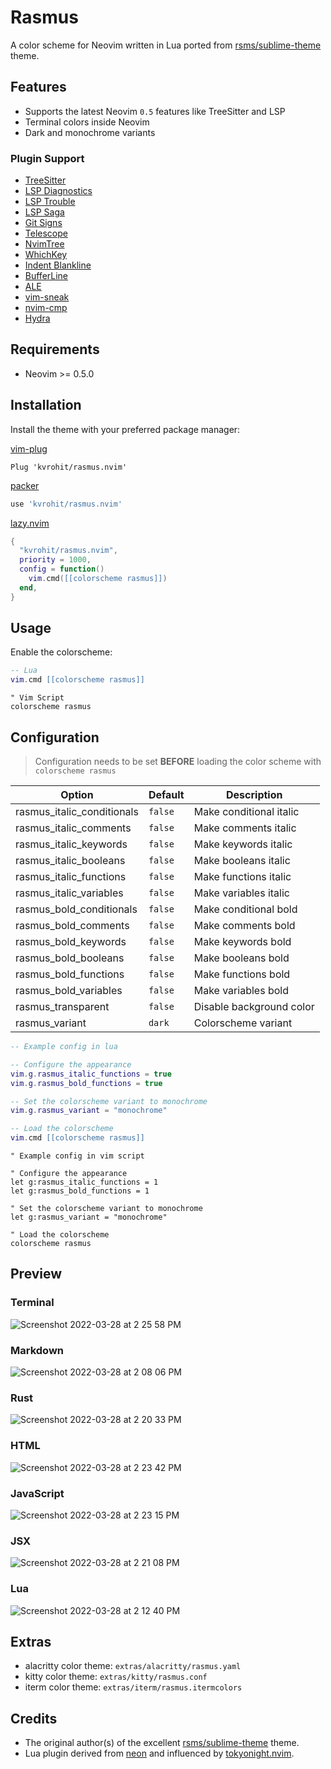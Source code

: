 # Rasmus

A color scheme for Neovim written in Lua ported from [rsms/sublime-theme](https://github.com/rsms/sublime-theme) theme.

## Features

- Supports the latest Neovim `0.5` features like TreeSitter and LSP
- Terminal colors inside Neovim
- Dark and monochrome variants

### Plugin Support

- [TreeSitter](https://github.com/nvim-treesitter/nvim-treesitter)
- [LSP Diagnostics](https://neovim.io/doc/user/lsp.html)
- [LSP Trouble](https://github.com/folke/lsp-trouble.nvim)
- [LSP Saga](https://github.com/glepnir/lspsaga.nvim)
- [Git Signs](https://github.com/lewis6991/gitsigns.nvim)
- [Telescope](https://github.com/nvim-telescope/telescope.nvim)
- [NvimTree](https://github.com/kyazdani42/nvim-tree.lua)
- [WhichKey](https://github.com/liuchengxu/vim-which-key)
- [Indent Blankline](https://github.com/lukas-reineke/indent-blankline.nvim)
- [BufferLine](https://github.com/akinsho/nvim-bufferline.lua)
- [ALE](https://github.com/dense-analysis/ale)
- [vim-sneak](https://github.com/justinmk/vim-sneak)
- [nvim-cmp](https://github.com/hrsh7th/nvim-cmp)
- [Hydra](https://github.com/anuvyklack/hydra.nvim)

## Requirements

- Neovim >= 0.5.0

## Installation

Install the theme with your preferred package manager:

[vim-plug](https://github.com/junegunn/vim-plug)

```vim
Plug 'kvrohit/rasmus.nvim'
```

[packer](https://github.com/wbthomason/packer.nvim)

```lua
use 'kvrohit/rasmus.nvim'
```

[lazy.nvim](https://github.com/folke/lazy.nvim)

```lua
{
  "kvrohit/rasmus.nvim",
  priority = 1000,
  config = function()
    vim.cmd([[colorscheme rasmus]])
  end,
}
```

## Usage

Enable the colorscheme:

```lua
-- Lua
vim.cmd [[colorscheme rasmus]]
```

```vim
" Vim Script
colorscheme rasmus
```

## Configuration

> Configuration needs to be set **BEFORE** loading the color scheme with `colorscheme rasmus`

| Option                      | Default | Description              |
| -----------------------     | ------- | ------------------------ |
| rasmus_italic_conditionals  | `false` | Make conditional italic  |
| rasmus_italic_comments      | `false` | Make comments italic     |
| rasmus_italic_keywords      | `false` | Make keywords italic     |
| rasmus_italic_booleans      | `false` | Make booleans italic     |
| rasmus_italic_functions     | `false` | Make functions italic    |
| rasmus_italic_variables     | `false` | Make variables italic    |
| rasmus_bold_conditionals    | `false` | Make conditional bold    |
| rasmus_bold_comments        | `false` | Make comments bold       |
| rasmus_bold_keywords        | `false` | Make keywords bold       |
| rasmus_bold_booleans        | `false` | Make booleans bold       |
| rasmus_bold_functions       | `false` | Make functions bold      |
| rasmus_bold_variables       | `false` | Make variables bold      |
| rasmus_transparent          | `false` | Disable background color |
| rasmus_variant              | `dark`  | Colorscheme variant      |

```lua
-- Example config in lua

-- Configure the appearance
vim.g.rasmus_italic_functions = true
vim.g.rasmus_bold_functions = true

-- Set the colorscheme variant to monochrome
vim.g.rasmus_variant = "monochrome"

-- Load the colorscheme
vim.cmd [[colorscheme rasmus]]
```

```vim
" Example config in vim script

" Configure the appearance
let g:rasmus_italic_functions = 1
let g:rasmus_bold_functions = 1

" Set the colorscheme variant to monochrome
let g:rasmus_variant = "monochrome"

" Load the colorscheme
colorscheme rasmus
```

## Preview

### Terminal
![Screenshot 2022-03-28 at 2 25 58 PM](https://user-images.githubusercontent.com/1040966/160364806-458a5dad-5f2a-4a78-885b-a041d5ec5010.png)

### Markdown
![Screenshot 2022-03-28 at 2 08 06 PM](https://user-images.githubusercontent.com/1040966/160364881-94c94648-8761-4310-aa7f-a6d6b4c09f09.png)

### Rust
![Screenshot 2022-03-28 at 2 20 33 PM](https://user-images.githubusercontent.com/1040966/160364965-fd1342fb-392d-40e7-ab6c-224eae939f70.png)

### HTML
![Screenshot 2022-03-28 at 2 23 42 PM](https://user-images.githubusercontent.com/1040966/160365047-bbf15000-233a-497a-9755-9ca93e4aaaed.png)

### JavaScript
![Screenshot 2022-03-28 at 2 23 15 PM](https://user-images.githubusercontent.com/1040966/160365120-6fa24c8d-4c95-4fd9-83fc-095445b6f291.png)

### JSX
![Screenshot 2022-03-28 at 2 21 08 PM](https://user-images.githubusercontent.com/1040966/160365247-726c1804-df28-4fe3-bb1d-9f972a2890d8.png)

### Lua
![Screenshot 2022-03-28 at 2 12 40 PM](https://user-images.githubusercontent.com/1040966/160365410-5adabe98-660b-4a12-909e-88c5f5ff080c.png)


## Extras

- alacritty color theme: `extras/alacritty/rasmus.yaml`
- kitty color theme: `extras/kitty/rasmus.conf`
- iterm color theme: `extras/iterm/rasmus.itermcolors`

## Credits

- The original author(s) of the excellent [rsms/sublime-theme](https://github.com/rsms/sublime-theme) theme.
- Lua plugin derived from [neon](https://github.com/rafamadriz/neon) and influenced by [tokyonight.nvim](https://github.com/folke/tokyonight.nvim).
